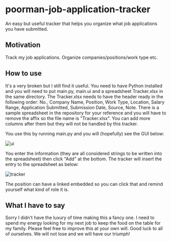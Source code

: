 # poorman-job-application-tracker
An easy but useful tracker that helps you organize what job applications you have submitted.

## Motivation
Track my job applications. Organize companies/positions/work type etc. 


## How to use
It's a very broken but I still find it useful. You need to have Python installed and you will need to put main.py, main.ui and a spreadsheet Tracker.xlsx in the same directory. The Tracker.xlsx needs to have the header ready in the following order: No., Company Name, Position, Work Type, Location, Salary Range, Application Submitted, Submission Date, Source, Note. There is a sample spreadsheet in the repository for your reference and you will have to remove the affix so the file name is "Tracker.xlsx". You can add more columns after them but they will not be handled by this tracker.

You use this by running main.py and you will (hopefully) see the GUI below:

![ui](https://user-images.githubusercontent.com/20996015/218830877-d311c144-0f96-4244-8afb-bc121811bbbf.JPG)

You enter the information (they are all considered strings to be written into the spreadsheet) then click "Add" at the bottom. The tracker will insert the entry to the spreadsheet as below:

![tracker](https://user-images.githubusercontent.com/20996015/218832077-2da17ccb-0eaf-4b58-b268-d74db19cce40.JPG)

The position can have a linked embedded so you can click that and remind yourself what kind of role it is.


## What I have to say
Sorry I didn't have the luxury of time making this a fancy one. I need to spend my energy looking for my next job to keep the food on the table for my family. Please feel free to improve this at your own will. Good luck to all of ourselves. We will not lose and we will have our triumph!
